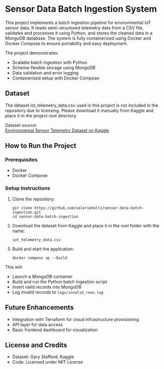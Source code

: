 # Sensor Data Batch Ingestion System

This project implements a batch ingestion pipeline for environmental IoT sensor data. It reads semi-structured telemetry data from a CSV file, validates and processes it using Python, and stores the cleaned data in a MongoDB database. The system is fully containerized using Docker and Docker Compose to ensure portability and easy deployment.

The project demonstrates:
- Scalable batch ingestion with Python
- Schema-flexible storage using MongoDB
- Data validation and error logging
- Containerized setup with Docker Compose

## Dataset

The dataset iot_telemetry_data.csv used in this project is not included in the repository due to licensing. Please download it manually from Kaggle and place it in the project root directory.

Dataset source:  
[Environmental Sensor Telemetry Dataset on Kaggle](https://www.kaggle.com/datasets/garystafford/environmental-sensor-data-132k/data)


## How to Run the Project

### Prerequisites

- Docker
- Docker Compose

### Setup Instructions

1. Clone the repository:

   ```
   git clone https://github.com/valerieholtz/sensor-data-batch-ingestion.git
   cd sensor-data-batch-ingestion
   ```

2. Download the dataset from Kaggle and place it in the root folder with the name:

   ```
   iot_telemetry_data.csv
   ```

3. Build and start the application:

   ```
   docker compose up --build
   ```

This will:
- Launch a MongoDB container
- Build and run the Python batch ingestion script
- Insert valid records into MongoDB
- Log invalid records to `logs/invalid_rows.log`

## Future Enhancements

- Integration with Terraform for cloud infrastructure provisioning
- API layer for data access
- Basic frontend dashboard for visualization

## License and Credits

- Dataset: Gary Stafford, Kaggle  
- Code: Licensed under MIT License
